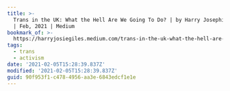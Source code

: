 ```yaml
---
title: >-
  Trans in the UK: What the Hell Are We Going To Do? | by Harry Josephine Giles
  | Feb, 2021 | Medium
bookmark_of: >-
  https://harryjosiegiles.medium.com/trans-in-the-uk-what-the-hell-are-we-going-to-do-73fef741cef6
tags:
  - trans
  - activism
date: '2021-02-05T15:28:39.837Z'
modified: '2021-02-05T15:28:39.837Z'
guid: 90f953f1-c478-4956-aa3e-6843edcf1e1e
---
```

 
